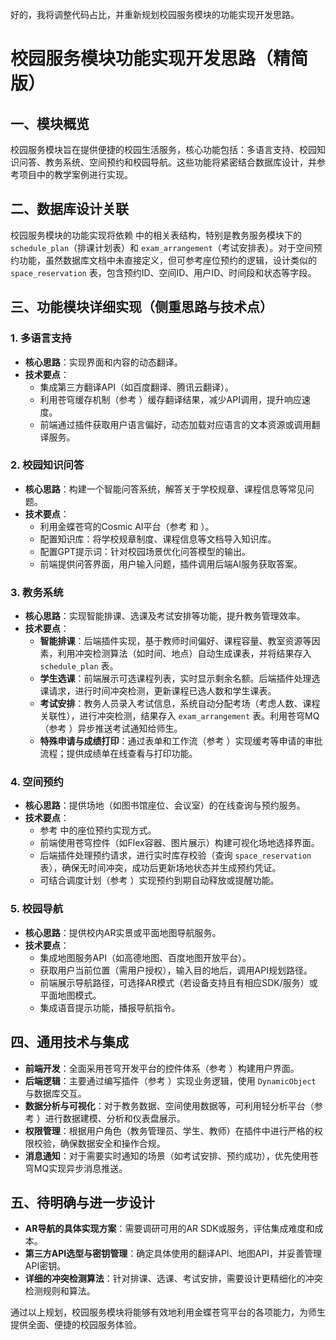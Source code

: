 


          
好的，我将调整代码占比，并重新规划校园服务模块的功能实现开发思路。

# 校园服务模块功能实现开发思路（精简版）

## 一、模块概览

校园服务模块旨在提供便捷的校园生活服务，核心功能包括：多语言支持、校园知识问答、教务系统、空间预约和校园导航。这些功能将紧密结合数据库设计，并参考项目中的教学案例进行实现。

## 二、数据库设计关联

校园服务模块的功能实现将依赖 <mcfile name="数据库设计.md" path="e:\Learn_zone\Mark_down\Ob_Responsity\金蝶云苍穹开发\hello\数据库设计.md"></mcfile> 中的相关表结构，特别是教务服务模块下的 `schedule_plan`（排课计划表）和 `exam_arrangement`（考试安排表）。对于空间预约功能，虽然数据库文档中未直接定义，但可参考座位预约的逻辑，设计类似的 `space_reservation` 表，包含预约ID、空间ID、用户ID、时间段和状态等字段。

## 三、功能模块详细实现（侧重思路与技术点）

### 1. 多语言支持

*   **核心思路**：实现界面和内容的动态翻译。
*   **技术要点**：
    *   集成第三方翻译API（如百度翻译、腾讯云翻译）。
    *   利用苍穹缓存机制（参考 <mcfile name="7.4 苍穹缓存机制.md" path="e:\Learn_zone\Mark_down\Ob_Responsity\金蝶云苍穹开发\hello\第七章\第七章\7.4 苍穹缓存机制.md"></mcfile>）缓存翻译结果，减少API调用，提升响应速度。
    *   前端通过插件获取用户语言偏好，动态加载对应语言的文本资源或调用翻译服务。

### 2. 校园知识问答

*   **核心思路**：构建一个智能问答系统，解答关于学校规章、课程信息等常见问题。
*   **技术要点**：
    *   利用金蝶苍穹的Cosmic AI平台（参考 <mcfile name="5.1 cosmic总览.md" path="e:\Learn_zone\Mark_down\Ob_Responsity\金蝶云苍穹开发\hello\第五章\第五章\5.1 cosmic总览.md"></mcfile> 和 <mcfile name="5.2 示例1--图书馆咨询助手.md" path="e:\Learn_zone\Mark_down\Ob_Responsity\金蝶云苍穹开发\hello\第五章\第五章\5.2 示例1--图书馆咨询助手.md"></mcfile>）。
    *   配置知识库：将学校规章制度、课程信息等文档导入知识库。
    *   配置GPT提示词：针对校园场景优化问答模型的输出。
    *   前端提供问答界面，用户输入问题，插件调用后端AI服务获取答案。

### 3. 教务系统

*   **核心思路**：实现智能排课、选课及考试安排等功能，提升教务管理效率。
*   **技术要点**：
    *   **智能排课**：后端插件实现，基于教师时间偏好、课程容量、教室资源等因素，利用冲突检测算法（如时间、地点）自动生成课表，并将结果存入 `schedule_plan` 表。
    *   **学生选课**：前端展示可选课程列表，实时显示剩余名额。后端插件处理选课请求，进行时间冲突检测，更新课程已选人数和学生课表。
    *   **考试安排**：教务人员录入考试信息，系统自动分配考场（考虑人数、课程关联性），进行冲突检测，结果存入 `exam_arrangement` 表。利用苍穹MQ（参考 <mcfile name="7.3 苍穹MQ开发.md" path="e:\Learn_zone\Mark_down\Ob_Responsity\金蝶云苍穹开发\hello\第七章\第七章\7.3 苍穹MQ开发.md"></mcfile>）异步推送考试通知给师生。
    *   **特殊申请与成绩打印**：通过表单和工作流（参考 <mcfile name="4.1 工作流.md" path="e:\Learn_zone\Mark_down\Ob_Responsity\金蝶云苍穹开发\hello\第四章\第四章\4.1 工作流.md"></mcfile>）实现缓考等申请的审批流程；提供成绩单在线查看与打印功能。

### 4. 空间预约

*   **核心思路**：提供场地（如图书馆座位、会议室）的在线查询与预约服务。
*   **技术要点**：
    *   参考 <mcfile name="第三章（更新）\第三章\3.2.2 座位预约页面.md" path="e:\Learn_zone\Mark_down\Ob_Responsity\金蝶云苍穹开发\hello\第三章（更新）\第三章\3.2.2 座位预约页面.md"></mcfile> 中的座位预约实现方式。
    *   前端使用苍穹控件（如Flex容器、图片展示）构建可视化场地选择界面。
    *   后端插件处理预约请求，进行实时库存校验（查询 `space_reservation` 表），确保无时间冲突，成功后更新场地状态并生成预约凭证。
    *   可结合调度计划（参考 <mcfile name="第四章\第四章\4.5 调度计划.md" path="e:\Learn_zone\Mark_down\Ob_Responsity\金蝶云苍穹开发\hello\第四章\第四章\4.5 调度计划.md"></mcfile>）实现预约到期自动释放或提醒功能。

### 5. 校园导航

*   **核心思路**：提供校内AR实景或平面地图导航服务。
*   **技术要点**：
    *   集成地图服务API（如高德地图、百度地图开放平台）。
    *   获取用户当前位置（需用户授权），输入目的地后，调用API规划路径。
    *   前端展示导航路径，可选择AR模式（若设备支持且有相应SDK/服务）或平面地图模式。
    *   集成语音提示功能，播报导航指令。

## 四、通用技术与集成

*   **前端开发**：全面采用苍穹开发平台的控件体系（参考 <mcfile name="第三章（更新）\第三章\3.1 控件总体介绍.md" path="e:\Learn_zone\Mark_down\Ob_Responsity\金蝶云苍穹开发\hello\第三章（更新）\第三章\3.1 控件总体介绍.md"></mcfile>）构建用户界面。
*   **后端逻辑**：主要通过编写插件（参考 <mcfile name="第二章\第二章\2 插件的编写.md" path="e:\Learn_zone\Mark_down\Ob_Responsity\金蝶云苍穹开发\hello\第二章\第二章\2 插件的编写.md"></mcfile>）实现业务逻辑，使用 `DynamicObject` 与数据库交互。
*   **数据分析与可视化**：对于教务数据、空间使用数据等，可利用轻分析平台（参考 <mcfile name="第六章\第六章\6.1-轻分析简介.md" path="e:\Learn_zone\Mark_down\Ob_Responsity\金蝶云苍穹开发\hello\第六章\第六章\6.1-轻分析简介.md"></mcfile>）进行数据建模、分析和仪表盘展示。
*   **权限管理**：根据用户角色（教务管理员、学生、教师）在插件中进行严格的权限校验，确保数据安全和操作合规。
*   **消息通知**：对于需要实时通知的场景（如考试安排、预约成功），优先使用苍穹MQ实现异步消息推送。

## 五、待明确与进一步设计

*   **AR导航的具体实现方案**：需要调研可用的AR SDK或服务，评估集成难度和成本。
*   **第三方API选型与密钥管理**：确定具体使用的翻译API、地图API，并妥善管理API密钥。
*   **详细的冲突检测算法**：针对排课、选课、考试安排，需要设计更精细化的冲突检测规则和算法。

通过以上规划，校园服务模块将能够有效地利用金蝶苍穹平台的各项能力，为师生提供全面、便捷的校园服务体验。
        
